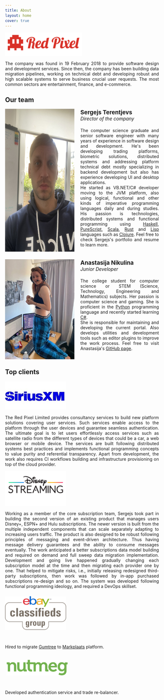 ```yaml
---
title: About
layout: home
cover: true
---
```


<style type="text/css" media="screen">
.justified { 
    text-align: justify; 
}
.columnar-img-text-block {
    display: flex;
    flex-direction: row;
    align-items: left;
    margin: 0 0 25px 0;
    padding: 0 0 0 0;
}
.text-block {
    padding-left: 20px;
    width: 100%;
}
.text-block p {
    margin-top: 20px;
    text-align: justify;
}
.caption {
    font-size: 14pt;
    font-weight: bold;
}
.subtitle {
    font-size: 11.5pt;
    font-style: italic;
}
.block {
    flex-direction: row;
    justify-content: space-around;
    align-items: center;
    margin: 0 0 0 0;
    padding: 0 0 0 0;
}
</style>

<img src="/assets/img/logo.png" width="50%" height="25%">

<p class="justified">The company was found in 19 February 2018 to provide software design and development services. Since then, the company has been building data migration pipelines, working on technical debt and developing robust and high scalable systems to serve business crucial user requests. The most common sectors are entertainment, finance, and e-commerce.

<h2 class="hr-bottom">Our team</h2>

<div class="columnar-img-text-block">
    <img src="/assets/img/team/sergejs.jpg" width="45%">
    <div class="text-block">
        <div class="caption">Sergejs Terentjevs</div>
        <div class="subtitle">Director of the company</div>
        <p>The computer science graduate and senior software engineer with many years of experience in software design and development. He's been developing trading platforms, biometric solutions, distributed systems and addressing platform technical debt mostly specializing in backend development but also has experience developing UI and desktop applications.<br/>He started as VB.NET/C# developer moving to the JVM platform, also using logical, functional and other kinds of imperative programming languages daily and during studies. His passion is technologies, distributed systems and functional programming using <a href="https://www.haskell.org/" target="_blank">Haskell</a>, <a href="https://www.purescript.org/" target="_blank">PureScript</a>, <a href="https://www.scala-lang.org/" target="_blank">Scala</a>, <a href="https://www.rust-lang.org/" target="_blank">Rust</a> and <a href="https://lisp-lang.org/" target="_blank">Lisp</a> languages such as <a href="https://clojure.org/" target="_blank">Clojure</a>. Feel free to check Sergejs's portfolio and resume to learn more.</p>
    </div>
</div>
<div class="columnar-img-text-block">
    <img src="/assets/img/team/anastasija.jpg" width="45%">
    <div class="text-block">
        <div class="caption">Anastasija Nikulina</div>
        <div class="subtitle">Junior Developer</div>
        <p>The college student for computer science or STEM (Science, Technology, Engineering and Mathematics) subjects. Her passion is computer science and gaming. She is proficient in the <a href="https://www.python.org/" target="_blank">Python</a> programming language and recently started learning <a href="https://learn.microsoft.com/en-us/dotnet/csharp/" target="_blank">C#</a>.<br/>She is responsible for maintaining and developing the current portal. Also develops utilities and development tools such as editor plugins to improve the work process. Feel free to visit Anastasija's <a href="https://github.com/anana243" target="_blank" >GitHub page</a>.</p>
    </div>
</div>

<h2 class="hr-bottom">Top clients</h2>

<div class="block">
    <img src="/assets/img/client/siriusxm.jpeg" width=200px>
    <p class="justified">The Red Pixel Limited provides consultancy services to build new platform solutions covering user services. Such services enable access to the platform through the user devices and guarantee seamless authentication. The ultimate goal is to let users effortlessly access services such as satellite radio from the different types of devices that could be a car, a web browser or mobile device. The services are built following distributed systems best practices and implements functional programming concepts to value purity and referential transparency. Apart from development, the work also requires CI workflows building and infrastructure provisioning on top of the cloud provider.</p>
</div>

<div class="block">
    <img src="/assets/img/client/disneystreaming.jpg" width=200px>
    <p class="justified">Working as a member of the core subscription team, Sergejs took part in building the second version of an existing product that manages users Disney+, ESPN+ and Hulu subscriptions. The newer version is built from the multiple independent components that can scale separately adapting to increasing users traffic. The product is also designed to be robust following principles of messaging and event-driven architecture. Thus having message delivery guarantees and the ability to consume messages eventually. The work anticipated a better subscriptions data model building and required on demand and full sweep data migration implementation. Development and going live happened gradually changing each subscription model at the time and then migrating each provider one by one. That helped to mitigate risks, i.e., initially releasing redesigned third-party subscriptions, then work was followed by in-app purchased subscriptions re-design and so on. The system was developed following functional programming ideology, and required a DevOps skillset.</p>
</div>

<div class="block">
    <img src="/assets/img/client/ebay.png" width="200px" style="padding: 10px 0px 30px 0px;">
    <p>Hired to migrate <a href="https://www.gumtree.com/" target="_blank">Gumtree</a> to <a href="https://www.marktplaats.nl/" target="_blank">Markplaats</a> platform.</p>
</div>

<div class="block">
    <img src="/assets/img/client/nutmeg.png" width="200px" style="padding: 20px 0px 30px 5px;">
    <p>Developed authentication service and trade re-balancer.</p>
</div>
